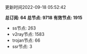 更新时间2022-09-18 05:52:42

**总订阅: 64**
**总节点: 9718**
**有效节点: 1915**
- ss节点: 263
- v2ray节点: 1583
- trojan节点: 66
- ssr节点: 3
